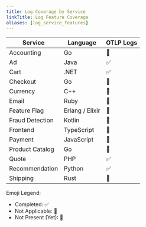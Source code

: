 ```yaml
---
title: Log Coverage by Service
linkTitle: Log Feature Coverage
aliases: [log_service_features]
---
```


| Service         | Language        | OTLP Logs |
| --------------- | --------------- | --------- |
| Accounting      | Go              | 🚧        |
| Ad              | Java            | ✅        |
| Cart            | .NET            | ✅        |
| Checkout        | Go              | 🚧        |
| Currency        | C++             | 🚧        |
| Email           | Ruby            | 🚧        |
| Feature Flag    | Erlang / Elixir | 🚧        |
| Fraud Detection | Kotlin          | 🚧        |
| Frontend        | TypeScript      | 🚧        |
| Payment         | JavaScript      | 🚧        |
| Product Catalog | Go              | 🚧        |
| Quote           | PHP             | ✅        |
| Recommendation  | Python          | ✅        |
| Shipping        | Rust            | 🚧        |

Emoji Legend:

- Completed: ✅
- Not Applicable: 🔕
- Not Present (Yet): 🚧

